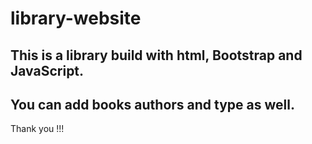 # library-website

## This is a library build with html, Bootstrap and JavaScript.
## You can add books authors and type as well.

Thank you !!!
